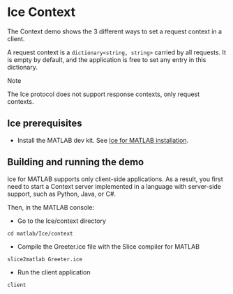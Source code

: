 # Ice Context

The Context demo shows the 3 different ways to set a request context in a client.

A request context is a `dictionary<string, string>` carried by all requests. It is empty by default, and the application
is free to set any entry in this dictionary.

> [!NOTE]
> The Ice protocol does not support response contexts, only request contexts.

## Ice prerequisites

- Install the MATLAB dev kit. See [Ice for MATLAB installation].

## Building and running the demo

Ice for MATLAB supports only client-side applications. As a result, you first need to start a Context server implemented
in a language with server-side support, such as Python, Java, or C#.

Then, in the MATLAB console:

- Go to the Ice/context directory

```shell
cd matlab/Ice/context
```

- Compile the Greeter.ice file with the Slice compiler for MATLAB

```shell
slice2matlab Greeter.ice
```

- Run the client application

```shell
client
```

[Ice for MATLAB installation]: https://github.com/zeroc-ice/ice/blob/main/NIGHTLY.md#ice-for-matlab
